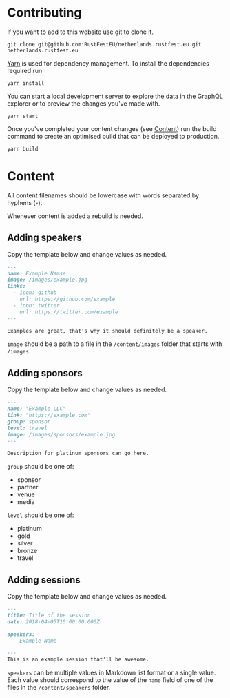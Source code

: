 # Contributing

If you want to add to this website use git to clone it.

```shell script
git clone git@github.com:RustFestEU/netherlands.rustfest.eu.git netherlands.rustfest.eu
```

[Yarn](https://yarnpkg.com/) is used for dependency management. To install
 the dependencies required run
 ```shell script
yarn install
``` 

You can start a local development server to explore the data in the GraphQL
 explorer or to preview the changes you've made with.

```shell script
yarn start
```

Once you've completed your content changes (see [Content](#content)) run the
 build command to create an optimised build that can be deployed to production. 
```shell script
yarn build
```

# Content
All content filenames should be lowercase with words separated by hyphens (-).

Whenever content is added a rebuild is needed.

## Adding speakers
Copy the template below and change values as needed.

```markdown
---
name: Example Namse
image: /images/example.jpg
links:
  - icon: github
    url: https://github.com/example
  - icon: twitter
    url: https://twitter.com/example
---

Examples are great, that's why it should definitely be a speaker.
```

`image` should be a path to a file in the `/content/images` folder that starts 
with `/images`.

## Adding sponsors
Copy the template below and change values as needed.
```markdown
---
name: "Example LLC"
link: "https://example.com"
group: sponsor
level: travel
image: /images/sponsors/example.jpg
---

Description for platinum sponsors can go here.
```

`group` should be one of:
- sponsor
- partner
- venue
- media

`level` should be one of:
- platinum
- gold
- silver
- bronze
- travel

## Adding sessions
Copy the template below and change values as needed.

```markdown
---
title: Title of the session
date: 2018-04-05T10:00:00.000Z

speakers:
  - Example Name

---
This is an example session that'll be awesome.
```

`speakers` can be multiple values in Markdown list format or a single value. 
Each value should correspond to the value of the `name` field of one of the
files in the `/content/speakers` folder.
